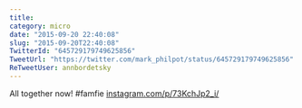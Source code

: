 ```yaml
---
title: 
category: micro
date: "2015-09-20 22:40:08"
slug: "2015-09-20T22:40:08"
TwitterId: "645729179749625856"
TweetUrl: "https://twitter.com/mark_philpot/status/645729179749625856"
ReTweetUser: annbordetsky
---
```


<i class="fa fa-retweet" aria-hidden="true"></i> All together now! #famfie
[instagram.com/p/73KchJp2_i/](https://instagram.com/p/73KchJp2_i/)

